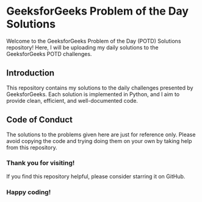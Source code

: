 # GeeksforGeeks Problem of the Day Solutions
Welcome to the GeeksforGeeks Problem of the Day (POTD) Solutions repository! Here, I will be uploading my daily solutions to the GeeksforGeeks POTD challenges.
## Introduction
This repository contains my solutions to the daily challenges presented by GeeksforGeeks. Each solution is implemented in Python, and I aim to provide clean, efficient, and well-documented code.
## Code of Conduct
The solutions to the problems given here are just for reference only. Please avoid copying the code and trying doing them on your own by taking help from this repository.
### Thank you for visiting! 
If you find this repository helpful, please consider starring it on GitHub. 
### Happy coding!
